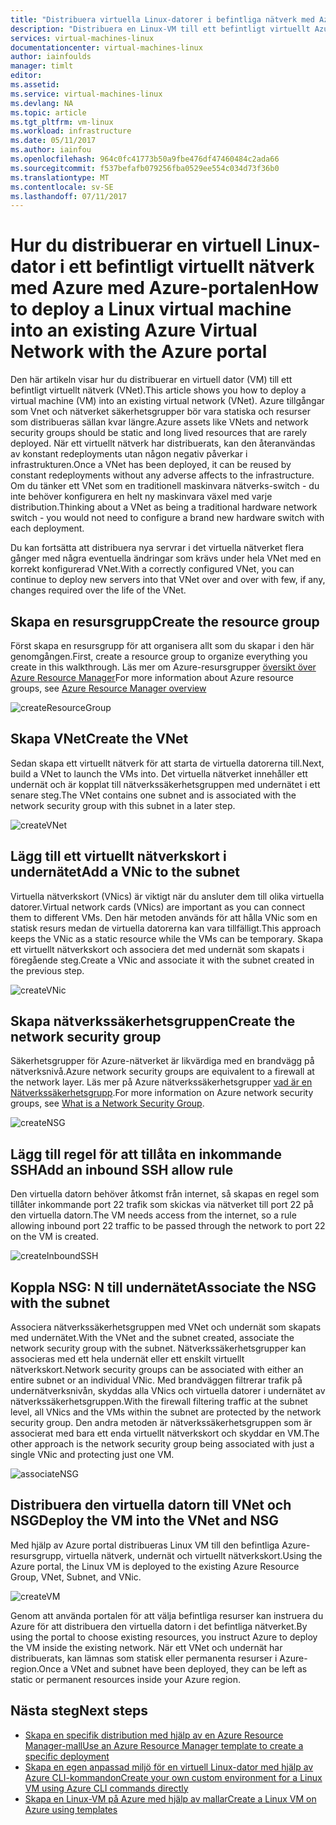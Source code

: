 ```yaml
---
title: "Distribuera virtuella Linux-datorer i befintliga nätverk med Azure-portalen | Microsoft Docs"
description: "Distribuera en Linux-VM till ett befintligt virtuellt Azure-nätverk som använder portalen."
services: virtual-machines-linux
documentationcenter: virtual-machines-linux
author: iainfoulds
manager: timlt
editor: 
ms.assetid: 
ms.service: virtual-machines-linux
ms.devlang: NA
ms.topic: article
ms.tgt_pltfrm: vm-linux
ms.workload: infrastructure
ms.date: 05/11/2017
ms.author: iainfou
ms.openlocfilehash: 964c0fc41773b50a9fbe476df47460484c2ada66
ms.sourcegitcommit: f537befafb079256fba0529ee554c034d73f36b0
ms.translationtype: MT
ms.contentlocale: sv-SE
ms.lasthandoff: 07/11/2017
---
```

# <a name="how-to-deploy-a-linux-virtual-machine-into-an-existing-azure-virtual-network-with-the-azure-portal"></a><span data-ttu-id="abe3a-103">Hur du distribuerar en virtuell Linux-dator i ett befintligt virtuellt nätverk med Azure med Azure-portalen</span><span class="sxs-lookup"><span data-stu-id="abe3a-103">How to deploy a Linux virtual machine into an existing Azure Virtual Network with the Azure portal</span></span>

<span data-ttu-id="abe3a-104">Den här artikeln visar hur du distribuerar en virtuell dator (VM) till ett befintligt virtuellt nätverk (VNet).</span><span class="sxs-lookup"><span data-stu-id="abe3a-104">This article shows you how to deploy a virtual machine (VM) into an existing virtual network (VNet).</span></span> <span data-ttu-id="abe3a-105">Azure tillgångar som Vnet och nätverket säkerhetsgrupper bör vara statiska och resurser som distribueras sällan kvar längre.</span><span class="sxs-lookup"><span data-stu-id="abe3a-105">Azure assets like VNets and network security groups should be static and long lived resources that are rarely deployed.</span></span> <span data-ttu-id="abe3a-106">När ett virtuellt nätverk har distribuerats, kan den återanvändas av konstant redeployments utan någon negativ påverkar i infrastrukturen.</span><span class="sxs-lookup"><span data-stu-id="abe3a-106">Once a VNet has been deployed, it can be reused by constant redeployments without any adverse affects to the infrastructure.</span></span> <span data-ttu-id="abe3a-107">Om du tänker ett VNet som en traditionell maskinvara nätverks-switch - du inte behöver konfigurera en helt ny maskinvara växel med varje distribution.</span><span class="sxs-lookup"><span data-stu-id="abe3a-107">Thinking about a VNet as being a traditional hardware network switch - you would not need to configure a brand new hardware switch with each deployment.</span></span>  

<span data-ttu-id="abe3a-108">Du kan fortsätta att distribuera nya servrar i det virtuella nätverket flera gånger med några eventuella ändringar som krävs under hela VNet med en korrekt konfigurerad VNet.</span><span class="sxs-lookup"><span data-stu-id="abe3a-108">With a correctly configured VNet, you can continue to deploy new servers into that VNet over and over with few, if any, changes required over the life of the VNet.</span></span>

## <a name="create-the-resource-group"></a><span data-ttu-id="abe3a-109">Skapa en resursgrupp</span><span class="sxs-lookup"><span data-stu-id="abe3a-109">Create the resource group</span></span>

<span data-ttu-id="abe3a-110">Först skapa en resursgrupp för att organisera allt som du skapar i den här genomgången.</span><span class="sxs-lookup"><span data-stu-id="abe3a-110">First, create a resource group to organize everything you create in this walkthrough.</span></span> <span data-ttu-id="abe3a-111">Läs mer om Azure-resursgrupper [översikt över Azure Resource Manager](../../azure-resource-manager/resource-group-overview.md)</span><span class="sxs-lookup"><span data-stu-id="abe3a-111">For more information about Azure resource groups, see [Azure Resource Manager overview](../../azure-resource-manager/resource-group-overview.md)</span></span>

![createResourceGroup](./media/deploy-linux-vm-into-existing-vnet-using-portal/createResourceGroup.png)


## <a name="create-the-vnet"></a><span data-ttu-id="abe3a-113">Skapa VNet</span><span class="sxs-lookup"><span data-stu-id="abe3a-113">Create the VNet</span></span>

<span data-ttu-id="abe3a-114">Sedan skapa ett virtuellt nätverk för att starta de virtuella datorerna till.</span><span class="sxs-lookup"><span data-stu-id="abe3a-114">Next, build a VNet to launch the VMs into.</span></span> <span data-ttu-id="abe3a-115">Det virtuella nätverket innehåller ett undernät och är kopplat till nätverkssäkerhetsgruppen med undernätet i ett senare steg.</span><span class="sxs-lookup"><span data-stu-id="abe3a-115">The VNet contains one subnet and is associated with the network security group with this subnet in a later step.</span></span>

![createVNet](./media/deploy-linux-vm-into-existing-vnet-using-portal/createVNet.png)

## <a name="add-a-vnic-to-the-subnet"></a><span data-ttu-id="abe3a-117">Lägg till ett virtuellt nätverkskort i undernätet</span><span class="sxs-lookup"><span data-stu-id="abe3a-117">Add a VNic to the subnet</span></span>

<span data-ttu-id="abe3a-118">Virtuella nätverkskort (VNics) är viktigt när du ansluter dem till olika virtuella datorer.</span><span class="sxs-lookup"><span data-stu-id="abe3a-118">Virtual network cards (VNics) are important as you can connect them to different VMs.</span></span> <span data-ttu-id="abe3a-119">Den här metoden används för att hålla VNic som en statisk resurs medan de virtuella datorerna kan vara tillfälligt.</span><span class="sxs-lookup"><span data-stu-id="abe3a-119">This approach keeps the VNic as a static resource while the VMs can be temporary.</span></span> <span data-ttu-id="abe3a-120">Skapa ett virtuellt nätverkskort och associera det med undernät som skapats i föregående steg.</span><span class="sxs-lookup"><span data-stu-id="abe3a-120">Create a VNic and associate it with the subnet created in the previous step.</span></span>

![createVNic](./media/deploy-linux-vm-into-existing-vnet-using-portal/createVNic.png)

## <a name="create-the-network-security-group"></a><span data-ttu-id="abe3a-122">Skapa nätverkssäkerhetsgruppen</span><span class="sxs-lookup"><span data-stu-id="abe3a-122">Create the network security group</span></span>

<span data-ttu-id="abe3a-123">Säkerhetsgrupper för Azure-nätverket är likvärdiga med en brandvägg på nätverksnivå.</span><span class="sxs-lookup"><span data-stu-id="abe3a-123">Azure network security groups are equivalent to a firewall at the network layer.</span></span> <span data-ttu-id="abe3a-124">Läs mer på Azure nätverkssäkerhetsgrupper [vad är en Nätverkssäkerhetsgrupp](../../virtual-network/virtual-networks-nsg.md).</span><span class="sxs-lookup"><span data-stu-id="abe3a-124">For more information on Azure network security groups, see [What is a Network Security Group](../../virtual-network/virtual-networks-nsg.md).</span></span>

![createNSG](./media/deploy-linux-vm-into-existing-vnet-using-portal/createNSG.png)

## <a name="add-an-inbound-ssh-allow-rule"></a><span data-ttu-id="abe3a-126">Lägg till regel för att tillåta en inkommande SSH</span><span class="sxs-lookup"><span data-stu-id="abe3a-126">Add an inbound SSH allow rule</span></span>

<span data-ttu-id="abe3a-127">Den virtuella datorn behöver åtkomst från internet, så skapas en regel som tillåter inkommande port 22 trafik som skickas via nätverket till port 22 på den virtuella datorn.</span><span class="sxs-lookup"><span data-stu-id="abe3a-127">The VM needs access from the internet, so a rule allowing inbound port 22 traffic to be passed through the network to port 22 on the VM is created.</span></span>

![createInboundSSH](./media/deploy-linux-vm-into-existing-vnet-using-portal/createInboundSSH.png)

## <a name="associate-the-nsg-with-the-subnet"></a><span data-ttu-id="abe3a-129">Koppla NSG: N till undernätet</span><span class="sxs-lookup"><span data-stu-id="abe3a-129">Associate the NSG with the subnet</span></span>

<span data-ttu-id="abe3a-130">Associera nätverkssäkerhetsgruppen med VNet och undernät som skapats med undernätet.</span><span class="sxs-lookup"><span data-stu-id="abe3a-130">With the VNet and the subnet created, associate the network security group with the subnet.</span></span> <span data-ttu-id="abe3a-131">Nätverkssäkerhetsgrupper kan associeras med ett hela undernät eller ett enskilt virtuellt nätverkskort.</span><span class="sxs-lookup"><span data-stu-id="abe3a-131">Network security groups can be associated with either an entire subnet or an individual VNic.</span></span> <span data-ttu-id="abe3a-132">Med brandväggen filtrerar trafik på undernätverksnivån, skyddas alla VNics och virtuella datorer i undernätet av nätverkssäkerhetsgruppen.</span><span class="sxs-lookup"><span data-stu-id="abe3a-132">With the firewall filtering traffic at the subnet level, all VNics and the VMs within the subnet are protected by the network security group.</span></span> <span data-ttu-id="abe3a-133">Den andra metoden är nätverkssäkerhetsgruppen som är associerat med bara ett enda virtuellt nätverkskort och skyddar en VM.</span><span class="sxs-lookup"><span data-stu-id="abe3a-133">The other approach is the network security group being associated with just a single VNic and protecting just one VM.</span></span>

![associateNSG](./media/deploy-linux-vm-into-existing-vnet-using-portal/associateNSG.png)


## <a name="deploy-the-vm-into-the-vnet-and-nsg"></a><span data-ttu-id="abe3a-135">Distribuera den virtuella datorn till VNet och NSG</span><span class="sxs-lookup"><span data-stu-id="abe3a-135">Deploy the VM into the VNet and NSG</span></span>

<span data-ttu-id="abe3a-136">Med hjälp av Azure portal distribueras Linux VM till den befintliga Azure-resursgrupp, virtuella nätverk, undernät och virtuellt nätverkskort.</span><span class="sxs-lookup"><span data-stu-id="abe3a-136">Using the Azure portal, the Linux VM is deployed to the existing Azure Resource Group, VNet, Subnet, and VNic.</span></span>

![createVM](./media/deploy-linux-vm-into-existing-vnet-using-portal/createVM.png)

<span data-ttu-id="abe3a-138">Genom att använda portalen för att välja befintliga resurser kan instruera du Azure för att distribuera den virtuella datorn i det befintliga nätverket.</span><span class="sxs-lookup"><span data-stu-id="abe3a-138">By using the portal to choose existing resources, you instruct Azure to deploy the VM inside the existing network.</span></span> <span data-ttu-id="abe3a-139">När ett VNet och undernät har distribuerats, kan lämnas som statisk eller permanenta resurser i Azure-region.</span><span class="sxs-lookup"><span data-stu-id="abe3a-139">Once a VNet and subnet have been deployed, they can be left as static or permanent resources inside your Azure region.</span></span>  

## <a name="next-steps"></a><span data-ttu-id="abe3a-140">Nästa steg</span><span class="sxs-lookup"><span data-stu-id="abe3a-140">Next steps</span></span>

* [<span data-ttu-id="abe3a-141">Skapa en specifik distribution med hjälp av en Azure Resource Manager-mall</span><span class="sxs-lookup"><span data-stu-id="abe3a-141">Use an Azure Resource Manager template to create a specific deployment</span></span>](../windows/cli-deploy-templates.md)
* [<span data-ttu-id="abe3a-142">Skapa en egen anpassad miljö för en virtuell Linux-dator med hjälp av Azure CLI-kommandon</span><span class="sxs-lookup"><span data-stu-id="abe3a-142">Create your own custom environment for a Linux VM using Azure CLI commands directly</span></span>](create-cli-complete.md)
* [<span data-ttu-id="abe3a-143">Skapa en Linux-VM på Azure med hjälp av mallar</span><span class="sxs-lookup"><span data-stu-id="abe3a-143">Create a Linux VM on Azure using templates</span></span>](create-ssh-secured-vm-from-template.md)
